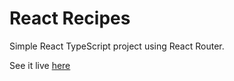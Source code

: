 # React Recipes
Simple React TypeScript project using React Router.

See it live [here](https://react-recipes-fqaz.onrender.com)
